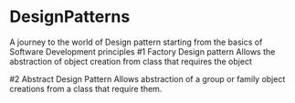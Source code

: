 # DesignPatterns
A journey to the world of Design pattern starting from the basics of Software Development principles
#1 Factory Design pattern
Allows the abstraction of object creation from class that requires the object

#2 Abstract Design Pattern
Allows abstraction of a group or family object creations from a class that require them.


